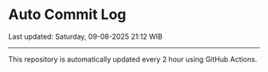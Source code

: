 # Auto Commit Log

Last updated: Saturday, 09-08-2025 21:12 WIB

---

This repository is automatically updated every 2 hour using GitHub Actions.
